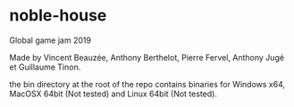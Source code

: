 # noble-house
Global game jam 2019

Made by Vincent Beauzée, Anthony Berthelot, Pierre Fervel, Anthony Jugé et Guillaume Tinon.

the bin directory at the root of the repo contains binaries for Windows x64, MacOSX 64bit (Not tested) and Linux 64bit (Not tested).